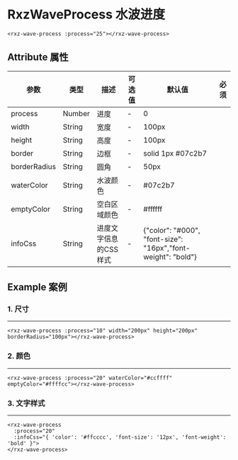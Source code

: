# RxzWaveProcess 水波进度

<rxz-wave-process :process="25"></rxz-wave-process>

``` vue
<rxz-wave-process :process="25"></rxz-wave-process>
```

## Attribute 属性

| 参数         | 类型   | 描述                  | 可选值 | 默认值                                                       | 必须 |
| ------------ | ------ | --------------------- | ------ | ------------------------------------------------------------ | ---- |
| process      | Number | 进度                  | -      | 0                                                            |      |
| width        | String | 宽度                  | -      | 100px                                                        |      |
| height       | String | 高度                  | -      | 100px                                                        |      |
| border       | String | 边框                  | -      | solid 1px #07c2b7                                            |      |
| borderRadius | String | 圆角                  | -      | 50px                                                         |      |
| waterColor   | String | 水波颜色              | -      | \#07c2b7                                                     |      |
| emptyColor   | String | 空白区域颜色          | -      | \#ffffff                                                     |      |
| infoCss      | String | 进度文字信息的CSS样式 | -      | {"color": "#000", "font-size": "16px","font-weight": "bold"} |      |

## Example 案例

### 1. 尺寸  
---

<rxz-wave-process :process="10" width="200px" height="200px" borderRadius="100px"></rxz-wave-process>

``` vue
<rxz-wave-process :process="10" width="200px" height="200px" borderRadius="100px"></rxz-wave-process>
```

### 2. 颜色  
---

<rxz-wave-process :process="20" waterColor="#ccffff" emptyColor="#ffffcc"></rxz-wave-process>

``` vue
<rxz-wave-process :process="20" waterColor="#ccffff" emptyColor="#ffffcc"></rxz-wave-process>
```

### 3. 文字样式
---

<rxz-wave-process :process="20" :infoCss="{ 'color': '#ffcccc', 'font-size': '12px', 'font-weight': 'bold' }"></rxz-wave-process>

``` vue
<rxz-wave-process 
  :process="20" 
  :infoCss="{ 'color': '#ffcccc', 'font-size': '12px', 'font-weight': 'bold' }">
</rxz-wave-process>
```